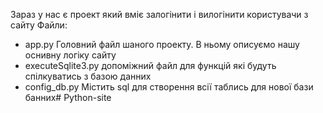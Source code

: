 Зараз у нас є проект який вміє залогінити і вилогінити користувачи з сайту
Файли:
 - app.py Головний файл шаного проекту. В ньому описуємо нашу оснивну логіку сайту
 - executeSqlite3.py допоміжний файл для функцій які будуть спілкуватись з базою данних
 - config_db.py Містить sql для створення всії таблись для нової бази банних# Python-site
